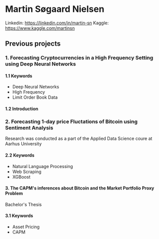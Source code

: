 # Martin Søgaard Nielsen

Linkedin: https://linkedin.com/in/martin-sn
Kaggle: https://www.kaggle.com/martinsn

## Previous projects

### 1. Forecasting Cryptocurrencies in a High Frequency Setting using Deep Neural Networks

#### 1.1 Keywords 
- Deep Neural Networks
- High Frequency
- Limit Order Book Data

#### 1.2 Introduction 


### 2. Forecasting 1-day price Fluctations of Bitcoin using Sentiment Analysis

Research was conducted as a part of the Applied Data Science coure at Aarhus University

#### 2.2 Keywords

- Natural Language Processing
- Web Scraping
- XGBoost  

#### 3. The CAPM's inferences about Bitcoin and the Market Portfolio Proxy Problem

Bachelor's Thesis

#### 3.1 Keywords

- Asset Pricing
- CAPM 


